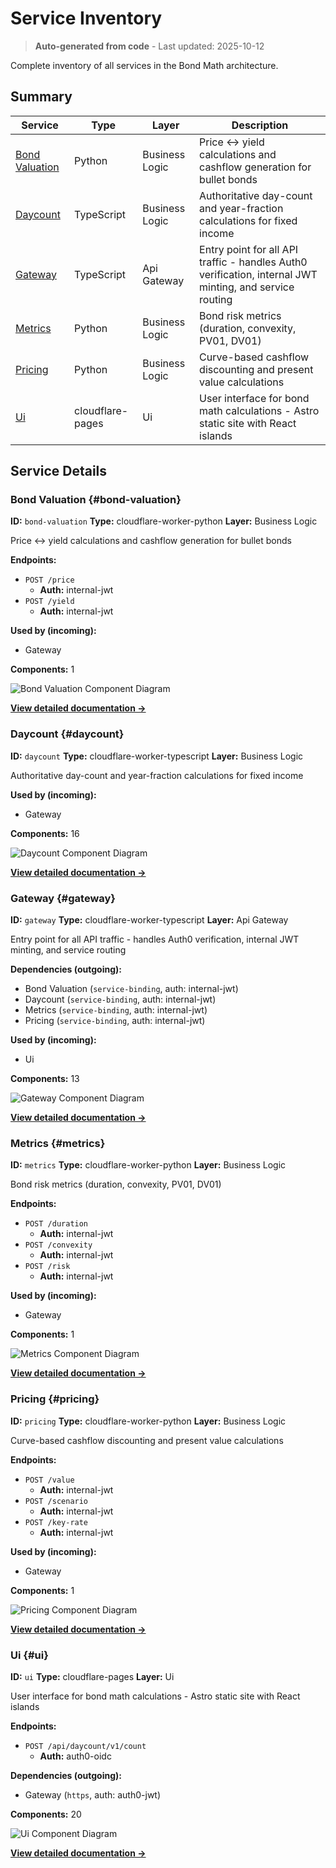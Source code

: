 # Service Inventory

> **Auto-generated from code** - Last updated: 2025-10-12

Complete inventory of all services in the Bond Math architecture.

## Summary

| Service                           | Type             | Layer          | Description                                                                                             |
| --------------------------------- | ---------------- | -------------- | ------------------------------------------------------------------------------------------------------- |
| [Bond Valuation](#bond-valuation) | Python           | Business Logic | Price ↔ yield calculations and cashflow generation for bullet bonds                                    |
| [Daycount](#daycount)             | TypeScript       | Business Logic | Authoritative day-count and year-fraction calculations for fixed income                                 |
| [Gateway](#gateway)               | TypeScript       | Api Gateway    | Entry point for all API traffic - handles Auth0 verification, internal JWT minting, and service routing |
| [Metrics](#metrics)               | Python           | Business Logic | Bond risk metrics (duration, convexity, PV01, DV01)                                                     |
| [Pricing](#pricing)               | Python           | Business Logic | Curve-based cashflow discounting and present value calculations                                         |
| [Ui](#ui)                         | cloudflare-pages | Ui             | User interface for bond math calculations - Astro static site with React islands                        |

## Service Details

### Bond Valuation {#bond-valuation}

**ID:** `bond-valuation` **Type:** cloudflare-worker-python **Layer:** Business
Logic

Price ↔ yield calculations and cashflow generation for bullet bonds

**Endpoints:**

- `POST /price`
  - **Auth:** internal-jwt
- `POST /yield`
  - **Auth:** internal-jwt

**Used by (incoming):**

- Gateway

**Components:** 1

![Bond Valuation Component Diagram](../diagrams/structurizr-Components_bond_valuation.png)

**[View detailed documentation →](./components/bond-valuation.md)**

### Daycount {#daycount}

**ID:** `daycount` **Type:** cloudflare-worker-typescript **Layer:** Business
Logic

Authoritative day-count and year-fraction calculations for fixed income

**Used by (incoming):**

- Gateway

**Components:** 16

![Daycount Component Diagram](../diagrams/structurizr-Components_daycount.png)

**[View detailed documentation →](./components/daycount.md)**

### Gateway {#gateway}

**ID:** `gateway` **Type:** cloudflare-worker-typescript **Layer:** Api Gateway

Entry point for all API traffic - handles Auth0 verification, internal JWT
minting, and service routing

**Dependencies (outgoing):**

- Bond Valuation (`service-binding`, auth: internal-jwt)
- Daycount (`service-binding`, auth: internal-jwt)
- Metrics (`service-binding`, auth: internal-jwt)
- Pricing (`service-binding`, auth: internal-jwt)

**Used by (incoming):**

- Ui

**Components:** 13

![Gateway Component Diagram](../diagrams/structurizr-Components_gateway.png)

**[View detailed documentation →](./components/gateway.md)**

### Metrics {#metrics}

**ID:** `metrics` **Type:** cloudflare-worker-python **Layer:** Business Logic

Bond risk metrics (duration, convexity, PV01, DV01)

**Endpoints:**

- `POST /duration`
  - **Auth:** internal-jwt
- `POST /convexity`
  - **Auth:** internal-jwt
- `POST /risk`
  - **Auth:** internal-jwt

**Used by (incoming):**

- Gateway

**Components:** 1

![Metrics Component Diagram](../diagrams/structurizr-Components_metrics.png)

**[View detailed documentation →](./components/metrics.md)**

### Pricing {#pricing}

**ID:** `pricing` **Type:** cloudflare-worker-python **Layer:** Business Logic

Curve-based cashflow discounting and present value calculations

**Endpoints:**

- `POST /value`
  - **Auth:** internal-jwt
- `POST /scenario`
  - **Auth:** internal-jwt
- `POST /key-rate`
  - **Auth:** internal-jwt

**Used by (incoming):**

- Gateway

**Components:** 1

![Pricing Component Diagram](../diagrams/structurizr-Components_pricing.png)

**[View detailed documentation →](./components/pricing.md)**

### Ui {#ui}

**ID:** `ui` **Type:** cloudflare-pages **Layer:** Ui

User interface for bond math calculations - Astro static site with React islands

**Endpoints:**

- `POST /api/daycount/v1/count`
  - **Auth:** auth0-oidc

**Dependencies (outgoing):**

- Gateway (`https`, auth: auth0-jwt)

**Components:** 20

![Ui Component Diagram](../diagrams/structurizr-Components_ui.png)

**[View detailed documentation →](./components/ui.md)**
